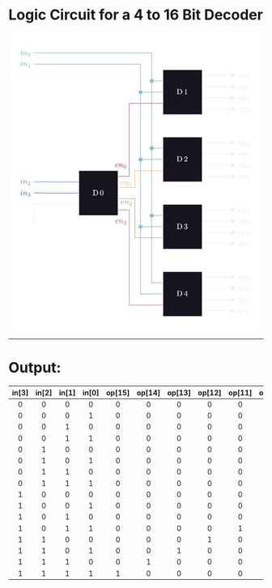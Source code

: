 # Logic Circuit for a 4 to 16 Bit Decoder

<img src="/Year%202/Digital%20Design/Media/Decoder4to16.png" alt="4 to 16 Bit Decoder" title="4 to 8 Bit Decoder" data-align="center">

---



# Output:

| in[3] | in[2] | in[1] | in[0] | op[15] | op[14] | op[13] | op[12] | op[11] | op[10] | op[9] | op[8] | op[7] | op[6] | op[5] | op[4] | op[3] | op[2] | op[1] | op[0] |
|:-----:|:-----:|:-----:|:-----:|:------:|:------:|:------:|:------:|:------:|:------:|:-----:|:-----:|:-----:|:-----:|:-----:|:-----:|:-----:|:-----:|:-----:|:-----:|
| 0     | 0     | 0     | 0     | 0      | 0      | 0      | 0      | 0      | 0      | 0     | 0     | 0     | 0     | 0     | 0     | 0     | 0     | 0     | 1     |
| 0     | 0     | 0     | 1     | 0      | 0      | 0      | 0      | 0      | 0      | 0     | 0     | 0     | 0     | 0     | 0     | 0     | 0     | 1     | 0     |
| 0     | 0     | 1     | 0     | 0      | 0      | 0      | 0      | 0      | 0      | 0     | 0     | 0     | 0     | 0     | 0     | 0     | 1     | 0     | 0     |
| 0     | 0     | 1     | 1     | 0      | 0      | 0      | 0      | 0      | 0      | 0     | 0     | 0     | 0     | 0     | 0     | 1     | 0     | 0     | 0     |
| 0     | 1     | 0     | 0     | 0      | 0      | 0      | 0      | 0      | 0      | 0     | 0     | 0     | 0     | 0     | 1     | 0     | 0     | 0     | 0     |
| 0     | 1     | 0     | 1     | 0      | 0      | 0      | 0      | 0      | 0      | 0     | 0     | 0     | 0     | 1     | 0     | 0     | 0     | 0     | 0     |
| 0     | 1     | 1     | 0     | 0      | 0      | 0      | 0      | 0      | 0      | 0     | 0     | 0     | 1     | 0     | 0     | 0     | 0     | 0     | 0     |
| 0     | 1     | 1     | 1     | 0      | 0      | 0      | 0      | 0      | 0      | 0     | 0     | 1     | 0     | 0     | 0     | 0     | 0     | 0     | 0     |
| 1     | 0     | 0     | 0     | 0      | 0      | 0      | 0      | 0      | 0      | 0     | 1     | 0     | 0     | 0     | 0     | 0     | 0     | 0     | 0     |
| 1     | 0     | 0     | 1     | 0      | 0      | 0      | 0      | 0      | 0      | 1     | 0     | 0     | 0     | 0     | 0     | 0     | 0     | 0     | 0     |
| 1     | 0     | 1     | 0     | 0      | 0      | 0      | 0      | 0      | 1      | 0     | 0     | 0     | 0     | 0     | 0     | 0     | 0     | 0     | 0     |
| 1     | 0     | 1     | 1     | 0      | 0      | 0      | 0      | 1      | 0      | 0     | 0     | 0     | 0     | 0     | 0     | 0     | 0     | 0     | 0     |
| 1     | 1     | 0     | 0     | 0      | 0      | 0      | 1      | 0      | 0      | 0     | 0     | 0     | 0     | 0     | 0     | 0     | 0     | 0     | 0     |
| 1     | 1     | 0     | 1     | 0      | 0      | 1      | 0      | 0      | 0      | 0     | 0     | 0     | 0     | 0     | 0     | 0     | 0     | 0     | 0     |
| 1     | 1     | 1     | 0     | 0      | 1      | 0      | 0      | 0      | 0      | 0     | 0     | 0     | 0     | 0     | 0     | 0     | 0     | 0     | 0     |
| 1     | 1     | 1     | 1     | 1      | 0      | 0      | 0      | 0      | 0      | 0     | 0     | 0     | 0     | 0     | 0     | 0     | 0     | 0     | 0     |
